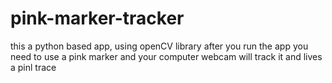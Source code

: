 # pink-marker-tracker


this a python based app, using openCV library
after you run the app you need to use a pink marker and your computer webcam will track it and lives a pinl trace
